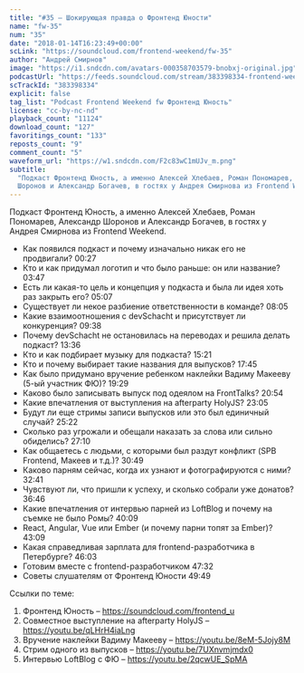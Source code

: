 ```yaml
---
title: "#35 – Шокирующая правда о Фронтенд Юности"
name: "fw-35"
num: "35"
date: "2018-01-14T16:23:49+00:00"
scLink: "https://soundcloud.com/frontend-weekend/fw-35"
author: "Андрей Смирнов"
image: "https://i1.sndcdn.com/avatars-000358703579-bnobxj-original.jpg"
podcastUrl: "https://feeds.soundcloud.com/stream/383398334-frontend-weekend-fw-35.m4a"
scTrackId: "383398334"
explicit: false
tag_list: "Podcast Frontend Weekend fw Фронтенд Юность"
license: "cc-by-nc-nd"
playback_count: "11124"
download_count: "127"
favoritings_count: "133"
reposts_count: "9"
comment_count: "5"
waveform_url: "https://w1.sndcdn.com/F2c83wC1mUJv_m.png"
subtitle:
  "Подкаст Фронтенд Юность, а именно Алексей Хлебаев, Роман Пономарев, Александр
  Шоронов и Александр Богачев, в гостях у Андрея Смирнова из Frontend Weekend. "
---
```


Подкаст Фронтенд Юность, а именно Алексей Хлебаев, Роман Пономарев, Александр
Шоронов и Александр Богачев, в гостях у Андрея Смирнова из Frontend Weekend.

- Как появился подкаст и почему изначально никак его не продвигали?
  <timecode sec="27">00:27</timecode>
- Кто и как придумал логотип и что было раньше: он или название?
  <timecode sec="227">03:47</timecode>
- Есть ли какая-то цель и концепция у подкаста и была ли идея хоть раз закрыть
  его? <timecode sec="307">05:07</timecode>
- Существует ли некое разбиение ответственности в команде?
  <timecode sec="485">08:05</timecode>
- Какие взаимоотношения с devSchacht и присутствует ли конкуренция?
  <timecode sec="578">09:38</timecode>
- Почему devSchacht не остановилась на переводах и решила делать подкаст?
  <timecode sec="816">13:36</timecode>
- Кто и как подбирает музыку для подкаста? <timecode sec="921">15:21</timecode>
- Кто и почему выбирает такие названия для выпусков?
  <timecode sec="1065">17:45</timecode>
- Как было придумано вручение ребенком наклейки Вадиму Макееву (5-ый участник
  ФЮ)? <timecode sec="1169">19:29</timecode>
- Каково было записывать выпуск под одеялом на FrontTalks?
  <timecode sec="1254">20:54</timecode>
- Какие впечатления от выступления на afterparty HolyJS?
  <timecode sec="1385">23:05</timecode>
- Будут ли еще стримы записи выпусков или это был единичный случай?
  <timecode sec="1522">25:22</timecode>
- Сколько раз угрожали и обещали наказать за слова или сильно обиделись?
  <timecode sec="1630">27:10</timecode>
- Как общаетесь с людьми, с которыми был раздут конфликт (SPB Frontend, Макеев и
  т.д.)? <timecode sec="1849">30:49</timecode>
- Каково парням сейчас, когда их узнают и фотографируются с ними?
  <timecode sec="1961">32:41</timecode>
- Чувствуют ли, что пришли к успеху, и сколько собрали уже донатов?
  <timecode sec="2206">36:46</timecode>
- Какие впечатления от интервью парней из LoftBlog и почему на съемке не было
  Ромы? <timecode sec="2409">40:09</timecode>
- React, Angular, Vue или Ember (и почему парни топят за Ember)?
  <timecode sec="2589">43:09</timecode>
- Какая справедливая зарплата для frontend-разработчика в Петербурге?
  <timecode sec="2763">46:03</timecode>
- Готовим вместе с frontend-разработчиком <timecode sec="2852">47:32</timecode>
- Советы слушателям от Фронтенд Юности <timecode sec="2989">49:49</timecode>

Ссылки по теме:

1. Фронтенд Юность – <https://soundcloud.com/frontend_u>
2. Совместное выступление на afterparty HolyJS – <https://youtu.be/qLHrH4iaLng>
3. Вручение наклейки Вадиму Макееву – <https://youtu.be/8eM-5Jojy8M>
4. Стрим одного из выпусков – <https://youtu.be/7UXnvmjmdx0>
5. Интервью LoftBlog c ФЮ – <https://youtu.be/2qcwUE_SpMA>
